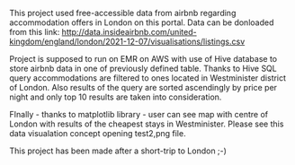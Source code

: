 This project used free-accessible data from airbnb regarding accommodation offers in London on this portal.
Data can be donloaded from this link: http://data.insideairbnb.com/united-kingdom/england/london/2021-12-07/visualisations/listings.csv

Project is supposed to run on EMR on AWS with use of Hive database to store airbnb data in one of previously defined table.
Thanks to Hive SQL query accommodations are filtered to ones located in Westminister district of London.
Also results of the query are sorted ascendingly by price per night and only top 10 results are taken into consideration.

FInally - thanks to matplotlib library - user can see map with centre of London with results of the cheapest stays in Westminister.
Please see this data visualation concept opening test2,png file.

This project has been made after a short-trip to London ;-)

